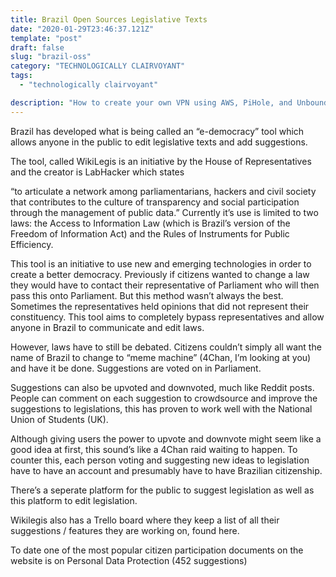 ```yaml
---
title: Brazil Open Sources Legislative Texts
date: "2020-01-29T23:46:37.121Z"
template: "post"
draft: false
slug: "brazil-oss"
category: "TECHNOLOGICALLY CLAIRVOYANT"
tags:
  - "technologically clairvoyant"

description: "How to create your own VPN using AWS, PiHole, and Unbound."
---
```


Brazil has developed what is being called an “e-democracy” tool which allows anyone in the public to edit legislative texts and add suggestions.

The tool, called WikiLegis is an initiative by the House of Representatives and the creator is LabHacker which states

“to articulate a network among parliamentarians, hackers and civil society that contributes to the culture of transparency and social participation through the management of public data.”
Currently it’s use is limited to two laws: the Access to Information Law (which is Brazil’s version of the Freedom of Information Act) and the Rules of Instruments for Public Efficiency.

This tool is an initiative to use new and emerging technologies in order to create a better democracy. Previously if citizens wanted to change a law they would have to contact their representative of Parliament who will then pass this onto Parliament. But this method wasn’t always the best. Sometimes the representatives held opinions that did not represent their constituency. This tool aims to completely bypass representatives and allow anyone in Brazil to communicate and edit laws.

However, laws have to still be debated. Citizens couldn’t simply all want the name of Brazil to change to “meme machine” (4Chan, I’m looking at you) and have it be done. Suggestions are voted on in Parliament.

Suggestions can also be upvoted and downvoted, much like Reddit posts. People can comment on each suggestion to crowdsource and improve the suggestions to legislations, this has proven to work well with the National Union of Students (UK).

Although giving users the power to upvote and downvote might seem like a good idea at first, this sound’s like a 4Chan raid waiting to happen. To counter this, each person voting and suggesting new ideas to legislation have to have an account and presumably have to have Brazilian citizenship.

There’s a seperate platform for the public to suggest legislation as well as this platform to edit legislation.

Wikilegis also has a Trello board where they keep a list of all their suggestions / features they are working on, found here.

To date one of the most popular citizen participation documents on the website is on Personal Data Protection (452 suggestions)